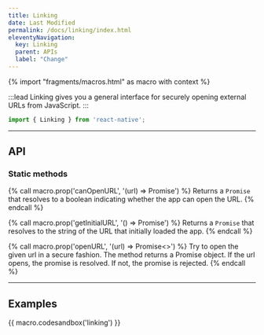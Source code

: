 ```yaml
---
title: Linking
date: Last Modified
permalink: /docs/linking/index.html
eleventyNavigation:
  key: Linking
  parent: APIs
  label: "Change"
---
```


{% import "fragments/macros.html" as macro with context %}

:::lead
Linking gives you a general interface for securely opening external URLs from JavaScript.
:::

```js
import { Linking } from 'react-native';
```

---

## API

### Static methods

{% call macro.prop('canOpenURL', '(url) => Promise<boolean>') %}
Returns a `Promise` that resolves to a boolean indicating whether the app can open the URL.
{% endcall %}

{% call macro.prop('getInitialURL', '() => Promise<string>') %}
Returns a `Promise` that resolves to the string of the URL that initially loaded the app.
{% endcall %}

{% call macro.prop('openURL', '(url) => Promise<>') %}
Try to open the given url in a secure fashion. The method returns a Promise object. If the url opens, the promise is resolved. If not, the promise is rejected.
{% endcall %}

---

## Examples

{{ macro.codesandbox('linking') }}
